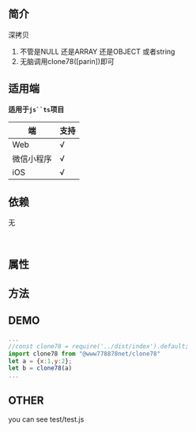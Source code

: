## 简介

深拷贝 
1. 不管是NULL 还是ARRAY 还是OBJECT 或者string 
2. 无脑调用clone78([parin])即可

## 适用端

**适用于`js``ts`项目**

|端|支持|
|---|---|
|Web|√|
|微信小程序|√|
|iOS|√|

## 依赖

无

```bash
 
```

## 属性

## 方法

## DEMO 

```js
...
//const clone78 = require('../dist/index').default;
import clone78 from "@www778878net/clone78"
let a = {x:1,y:2};
let b = clone78(a)
...
```

## OTHER

you can see test/test.js
